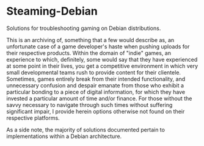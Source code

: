 # Steaming-Debian
Solutions for troubleshooting gaming on Debian distributions.

This is an archiving of, something that a few would describe as, an unfortunate case of a game developer's haste when pushing uploads for their respective products. Within the domain of "indie" games, an experience to which, definitely, some would say that they have experienced at some point in their lives, you get a competitive environment in which very small developmental teams rush to provide content for their clientele. Sometimes, games entirely break from their intended functionality, and unnecessary confusion and despair emanate from those who exhibit a particular bonding to a piece of digital information, for which they have invested a particular amount of time and/or finance. For those without the savvy necessary to navigate through such times without suffering significant impair, I provide herein options otherwise not found on their respective platforms.

As a side note, the majority of solutions documented pertain to implementations within a Debian architecture.
